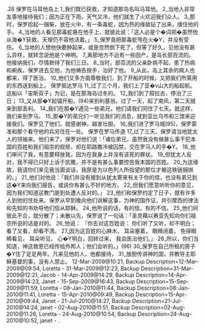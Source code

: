 .28 
保罗在马耳他岛上 
1_我们既已获救，才知道那岛名叫马耳他。 2_当地人非常友善地接待我们；因为正在下雨，天气又冷，他们就生了火欢迎我们众人。 3_那时，保罗拾起一捆柴，放在火中，有一条毒蛇，因为热的缘故钻了出来，缠住他的手。 4_当地的人看见那毒蛇悬在他手上，就彼此说：「这人必是个�词郑�虽然他从海�Y获救，天理仍不容他活着。」 5_保罗竟把那毒蛇甩在火�Y，并没有受伤。 6_当地的人想他快要肿起来，或是忽然倒下死了，但等了好久，见他没有甚么异样，就转念说他是个神明。 
7_离那地方不远有一些田产，是岛长部百流的。他接纳我们，尽情款待了我们三日。 8_当时，部百流的父亲卧病不起，患了热病和痢疾。保罗进去见他，为他祷告按手，治好了他。 9_从此，岛上其余的病人也都来，得了医治。 10_他们又多方面尊敬我们，到了开船的时候，又把我们所需用的东西送到船上。 
保罗抵达罗马 
11_过了三个月，我们上了亚�v山大的船起航。这船以「宙斯双子」为记，是在那海岛过冬的。 12_我们到了叙拉古，停泊了三日； 13_又从那�Y起锚开船，(94)来到利基翁。过了一天，起了南风，第二天就来到部丢利。 14_我们在那�Y遇见一些弟兄，他们请我们同住了七天。就这样，我们来到罗马。 15_那�Y的弟兄们一听见我们的消息，就到亚比乌市和三馆来迎接我们。保罗见了他们，就感谢神，越发壮胆。 
16_我们进了罗马城(95)，保罗蒙准和那个看守他的兵另住在一处。 
保罗在罗马传道 
17_过了三天，保罗请当地犹太人的领袖来。他们来了，保罗对他们说：「诸位弟兄，虽然我没有做甚么事干犯本国的百姓和我们祖宗的规矩，却在耶路撒冷被囚禁，交在罗马人的手�Y。 18_他们审问了我，有意要释放我，因为在我身上并没有该死的罪状。 19_但犹太人反对，我不得已只好上诉于凯撒，并不是有甚么事要控告我本国的百姓。 20_为这缘故，我请你们来见我当面谈话，我原是为以色列人所指望的那位才被这铁链捆绑的。」 21_他们对他说：「我们并没有接到从犹太寄来有关于你的信，也没有弟兄到这�Y来向我们报告，或说你有甚么不好的地方。 22_但我们愿意听听你的意见，因为我们知道这教门是到处遭人反对的。」 
23_他们和保罗约定了日子，就有许多人到他的住处来。保罗从早到晚向他们讲解这事，为神的国作证，并引摩西的律法和先知的书劝导他们信从耶稣。 24_他所说的话，有的信，有的不信。 25_他们间彼此不合，就分散了；未散以先，保罗说了一句话：「圣灵藉以赛亚先知向你们祖宗所说的话是对的。 26_他说： 
『你去对这百姓说： 
你们听了又听，却不明白； 
看了又看，却看不清。 
27_因为这百姓的心麻木， 
耳朵塞着， 
眼睛闭着， 
免得眼睛看见， 
耳朵听见， 
心�Y明白，回转过来， 
我会医治他们。』 
28_所以，你们当知道，神这救恩已经传给外邦人；他们会听的。」(96) 
30_保罗在自己所租的房子�Y住了足足两年。凡来见他的人，他都接待， 31_放胆传讲神的国，并教导主耶稣基督的事，没有人禁止。 
12-Mar-2009@10:21, Backup Description=12-Mar-2009@09:54, Loretta - 
31-Mar-2009@12:23, Backup Description=31-Mar-2009@12:21, Jacob - 
14-Apr-2009@14:29, Backup Description=14-Apr-2009@14:23, Janet - 
15-Sep-2009@16:43, Backup Description=15-Sep-2009@11:59, Loretta - 
08-Jan-2010@11:44, Backup Description=08-Jan-2010@11:41, Loretta - 
15-Apr-2010@09:49, Backup Description=15-Apr-2010@09:44, Janet - 
21-Jul-2010@14:27, Backup Description=21-Jul-2010@14:24, janet - 
02-Aug-2010@11:51, Backup Description=02-Aug-2010@11:26, Loretta - 
24-Aug-2010@10:54, Backup Description=24-Aug-2010@10:52, janet - 
.
